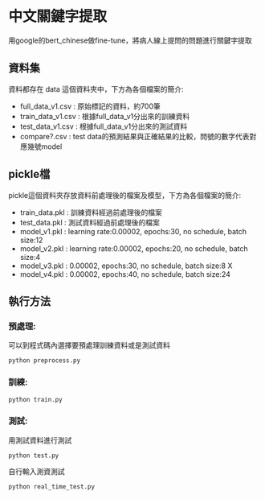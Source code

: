 # 中文關鍵字提取

用google的bert_chinese做fine-tune，將病人線上提問的問題進行關鍵字提取

## 資料集
資料都存在 data 這個資料夾中，下方為各個檔案的簡介:
* full_data_v1.csv : 原始標記的資料，約700筆
* train_data_v1.csv : 根據full_data_v1分出來的訓練資料
* test_data_v1.csv : 根據full_data_v1分出來的測試資料
* compare?.csv : test data的預測結果與正確結果的比較，問號的數字代表對應幾號model

## pickle檔
pickle這個資料夾存放資料前處理後的檔案及模型，下方為各個檔案的簡介:
* train_data.pkl : 訓練資料經過前處理後的檔案
* test_data.pkl : 測試資料經過前處理後的檔案
* model_v1.pkl : learning rate:0.00002, epochs:30, no schedule, batch size:12
* model_v2.pkl : learning rate:0.00002, epochs:20, no schedule, batch size:4 
* model_v3.pkl : 0.00002, epochs:30, no schedule, batch size:8   X
* model_v4.pkl : 0.00002, epochs:40, no schedule, batch size:24 

## 執行方法
### 預處理:
可以到程式碼內選擇要預處理訓練資料或是測試資料

    python preprocess.py
### 訓練:
    python train.py
### 測試:
用測試資料進行測試

    python test.py
自行輸入測資測試

    python real_time_test.py

